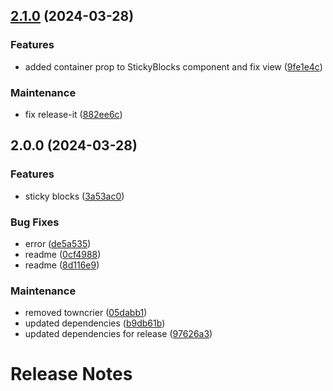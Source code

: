 

## [2.1.0](https://github.com/collective/volto-sticky-blocks/compare/2.0.0...2.1.0) (2024-03-28)


### Features

* added container prop to StickyBlocks component and fix view ([9fe1e4c](https://github.com/collective/volto-sticky-blocks/commit/9fe1e4c5ebef052a121225e408076c6bcadc0866))


### Maintenance

* fix release-it ([882ee6c](https://github.com/collective/volto-sticky-blocks/commit/882ee6cfa27dac0ee8cc12d6670b699c9ccb4f8b))

## 2.0.0 (2024-03-28)


### Features

* sticky blocks ([3a53ac0](https://github.com/collective/volto-sticky-blocks/commit/3a53ac0cfdb45c8304e0499daf8a917c2fff875f))


### Bug Fixes

* error ([de5a535](https://github.com/collective/volto-sticky-blocks/commit/de5a53534c8079b89771dfa80e14dd7d44ce3483))
* readme ([0cf4988](https://github.com/collective/volto-sticky-blocks/commit/0cf498848ebc937998bf994f5f4110af3788ac68))
* readme ([8d116e9](https://github.com/collective/volto-sticky-blocks/commit/8d116e9802b8977d72f929c873fa939cc0e24621))


### Maintenance

* removed towncrier ([05dabb1](https://github.com/collective/volto-sticky-blocks/commit/05dabb1887e6f774b4a74b5cc6e5edff5b12109d))
* updated dependencies ([b9db61b](https://github.com/collective/volto-sticky-blocks/commit/b9db61bcbb3792f10b5003b4a3a5cbae064819cb))
* updated dependencies for release ([97626a3](https://github.com/collective/volto-sticky-blocks/commit/97626a308ed2b66a61955d62fc717a94a514afce))

# Release Notes

<!-- You should *NOT* be adding new change log entries to this file.
     You should create a file in the news directory instead.
     For helpful instructions, please see:
     https://6.docs.plone.org/contributing/index.html?highlight=towncrier#change-log-entry
-->

<!-- towncrier release notes start -->
